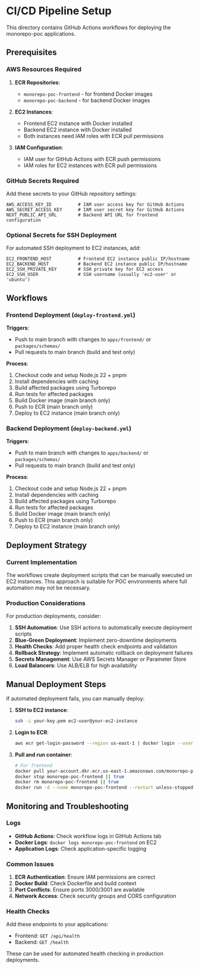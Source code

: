 # CI/CD Pipeline Setup

This directory contains GitHub Actions workflows for deploying the monorepo-poc applications.

## Prerequisites

### AWS Resources Required

1. **ECR Repositories**:

   - `monorepo-poc-frontend` - for frontend Docker images
   - `monorepo-poc-backend` - for backend Docker images

2. **EC2 Instances**:

   - Frontend EC2 instance with Docker installed
   - Backend EC2 instance with Docker installed
   - Both instances need IAM roles with ECR pull permissions

3. **IAM Configuration**:
   - IAM user for GitHub Actions with ECR push permissions
   - IAM roles for EC2 instances with ECR pull permissions

### GitHub Secrets Required

Add these secrets to your GitHub repository settings:

```
AWS_ACCESS_KEY_ID          # IAM user access key for GitHub Actions
AWS_SECRET_ACCESS_KEY      # IAM user secret key for GitHub Actions
NEXT_PUBLIC_API_URL        # Backend API URL for frontend configuration
```

### Optional Secrets for SSH Deployment

For automated SSH deployment to EC2 instances, add:

```
EC2_FRONTEND_HOST          # Frontend EC2 instance public IP/hostname
EC2_BACKEND_HOST           # Backend EC2 instance public IP/hostname
EC2_SSH_PRIVATE_KEY        # SSH private key for EC2 access
EC2_SSH_USER               # SSH username (usually 'ec2-user' or 'ubuntu')
```

## Workflows

### Frontend Deployment (`deploy-frontend.yml`)

**Triggers**:

- Push to main branch with changes to `apps/frontend/` or `packages/schemas/`
- Pull requests to main branch (build and test only)

**Process**:

1. Checkout code and setup Node.js 22 + pnpm
2. Install dependencies with caching
3. Build affected packages using Turborepo
4. Run tests for affected packages
5. Build Docker image (main branch only)
6. Push to ECR (main branch only)
7. Deploy to EC2 instance (main branch only)

### Backend Deployment (`deploy-backend.yml`)

**Triggers**:

- Push to main branch with changes to `apps/backend/` or `packages/schemas/`
- Pull requests to main branch (build and test only)

**Process**:

1. Checkout code and setup Node.js 22 + pnpm
2. Install dependencies with caching
3. Build affected packages using Turborepo
4. Run tests for affected packages
5. Build Docker image (main branch only)
6. Push to ECR (main branch only)
7. Deploy to EC2 instance (main branch only)

## Deployment Strategy

### Current Implementation

The workflows create deployment scripts that can be manually executed on EC2 instances. This approach is suitable for POC environments where full automation may not be necessary.

### Production Considerations

For production deployments, consider:

1. **SSH Automation**: Use SSH actions to automatically execute deployment scripts
2. **Blue-Green Deployment**: Implement zero-downtime deployments
3. **Health Checks**: Add proper health check endpoints and validation
4. **Rollback Strategy**: Implement automatic rollback on deployment failures
5. **Secrets Management**: Use AWS Secrets Manager or Parameter Store
6. **Load Balancers**: Use ALB/ELB for high availability

## Manual Deployment Steps

If automated deployment fails, you can manually deploy:

1. **SSH to EC2 instance**:

   ```bash
   ssh -i your-key.pem ec2-user@your-ec2-instance
   ```

2. **Login to ECR**:

   ```bash
   aws ecr get-login-password --region us-east-1 | docker login --username AWS --password-stdin your-account.dkr.ecr.us-east-1.amazonaws.com
   ```

3. **Pull and run container**:
   ```bash
   # For frontend
   docker pull your-account.dkr.ecr.us-east-1.amazonaws.com/monorepo-poc-frontend:latest
   docker stop monorepo-poc-frontend || true
   docker rm monorepo-poc-frontend || true
   docker run -d --name monorepo-poc-frontend --restart unless-stopped -p 3000:3000 your-account.dkr.ecr.us-east-1.amazonaws.com/monorepo-poc-frontend:latest
   ```

## Monitoring and Troubleshooting

### Logs

- **GitHub Actions**: Check workflow logs in GitHub Actions tab
- **Docker Logs**: `docker logs monorepo-poc-frontend` on EC2
- **Application Logs**: Check application-specific logging

### Common Issues

1. **ECR Authentication**: Ensure IAM permissions are correct
2. **Docker Build**: Check Dockerfile and build context
3. **Port Conflicts**: Ensure ports 3000/3001 are available
4. **Network Access**: Check security groups and CORS configuration

### Health Checks

Add these endpoints to your applications:

- Frontend: `GET /api/health`
- Backend: `GET /health`

These can be used for automated health checking in production deployments.
